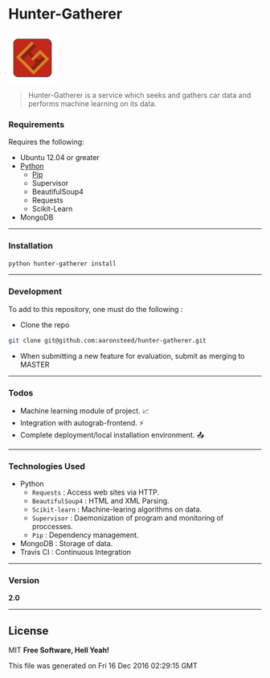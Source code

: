 # Hunter-Gatherer
<img src="https://github.com/aaronsteed/hunter-gatherer/raw/master/resources/static/images/logo.png" alt="alt text" width="100" height="100">

> Hunter-Gatherer is a service which seeks and gathers car data and performs machine learning on its data. 

### Requirements
Requires the following: 
- Ubuntu 12.04 or greater
- [Python](https://www.python.org/downloads/)
    - [Pip]([Python](https://www.python.org/downloads/))
    - Supervisor
    - BeautifulSoup4
    - Requests
    - Scikit-Learn
- MongoDB 

---
### Installation

```sh
python hunter-gatherer install
```
---
### Development
To add to this repository, one must do the following :
- Clone the repo
```sh
git clone git@github.com:aaronsteed/hunter-gatherer.git
```
- When submitting a new feature for evaluation, submit as merging to MASTER
---
### Todos

 - Machine learning module of project. :chart_with_upwards_trend:
 - Integration with autograb-frontend. :zap:
 - Complete deployment/local installation environment. :outbox_tray:
 
---
### Technologies Used
- Python 
    - ```Requests``` : Access web sites via HTTP.
    - ```BeautifulSoup4``` : HTML and XML Parsing. 
    - ```Scikit-learn``` : Machine-learing algorithms on data.
    - ```Supervisor``` : Daemonization of program and monitoring of proccesses. 
    - ```Pip``` : Dependency management.
- MongoDB : Storage of data.
- Travis CI : Continuous Integration

---
### Version
**2.0**

---
License
---

MIT
**Free Software, Hell Yeah!**

This file was generated on Fri 16 Dec 2016 02:29:15 GMT
